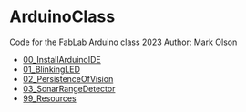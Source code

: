 # ArduinoClass
Code for the FabLab Arduino class 2023
Author: Mark Olson

* [00_InstallArduinoIDE](https://github.com/Mark-MDO47/ArduinoClass/tree/master/00_InstallArduinoIDE "00_InstallArduinoIDE")
* [01_BlinkingLED](https://github.com/Mark-MDO47/ArduinoClass/tree/master/01_BlinkingLED "01_BlinkingLED")
* [02_PersistenceOfVision](https://github.com/Mark-MDO47/ArduinoClass/tree/master/02_PersistenceOfVision "02_PersistenceOfVision")
* [03_SonarRangeDetector](https://github.com/Mark-MDO47/ArduinoClass/tree/master/03_SonarRangeDetector "03_SonarRangeDetector")
* [99_Resources](https://github.com/Mark-MDO47/ArduinoClass/tree/master/99_Resources "99_Resources")
 
